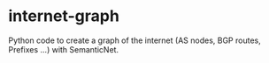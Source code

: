 internet-graph
==============

Python code to create a graph of the internet (AS nodes, BGP routes, Prefixes ...) with SemanticNet.
